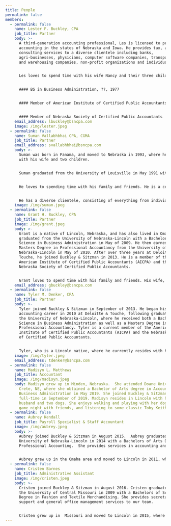 ```yaml
---
title: People
permalink: false
members:
  - permalink: false
    name: Lester F. Buckley, CPA
    job_title: Partner
    body: >-
      A third-generation accounting professional, Les is licensed to practice
      accounting in the states of Nebraska and Iowa. He provides tax, audit and
      consulting services to a diverse clientele including banks,
      agri-businesses, physicians, computer software companies, transportation
      and warehousing companies, non-profit organizations and individuals.


      Les loves to spend time with his wife Nancy and their three children, their spouses and grandchildren. He also loves to play golf and bicycle. He has served in a volunteer capacity with many non-profit organizations over the years, including as board member and Treasurer of the Lancaster County Chapter of the American Red Cross, as well as a member of the Community Action board.


      #### BS in Business Administration, ??, 1977


      #### Member of American Institute of Certified Public Accountants (AICPA)


      #### Member of Nebraska Society of Certified Public Accountants
    email_address: lbuckley@bsncpa.com
    image: /img/lester.jpeg
  - permalink: false
    name: Suman Vallabhbhai CPA, CGMA
    job_title: Partner
    email_address: svallabhbhai@bsncpa.com
    body: >-
      Suman was born in Panama, and moved to Nebraska in 1993, where he resides
      with his wife and two children.


      Suman graduated from the University of Louisville in May 1991 with a Bachelor of Science in Business Administration. He then earned his Masters Degree in Professional Accounting in May 1997 from the University of Nebraska-Omaha. He joined the firm in December 1997. He is a member of the American Institute of Certified Public Accountants (AICPA) and the Nebraska Society of Certified Public Accountants. He is also a Certified QuickBooks professional adviser.


      He loves to spending time with his family and friends. He is a certified instructor in Taekwondo, Hapkido, and Philippines combative. He has competed and earned several championships at the local, regional and national levels. He also volunteers in a variety of capacities in numerous non-profit organizations, including the YMCA and the Scottish Rite Foundation.


      He has a diverse clientele, consisting of everything from individual taxpayers to multi-state corporations in a variety of industries and professions, such as: professional athletes, hotel and restaurant operations, non-profit organizations, etc.
    image: /img/suman.jpeg
  - permalink: false
    name: Grant H. Buckley, CPA
    job_title: Partner
    image: /img/grant.jpeg
    body: >-
      Grant is a native of Lincoln, Nebraska, and has also lived in Omaha. Grant
      graduated from the University of Nebraska-Lincoln with a Bachelor of
      Science in Business Administration in May of 2009. He then earned a
      Masters Degree in Professional Accountancy from the University of
      Nebraska-Lincoln in May of 2010. After over three years at Deloitte &
      Touche, he joined Buckley & Sitzman in 2013. He is a member of the
      American Institute of Certified Public Accountants (AICPA) and the
      Nebraska Society of Certified Public Accountants.


      Grant loves to spend time with his family and friends. His wife, Kelsey, is a Dentist, and they share two beautiful daughters. They enjoy playing golf and tennis together, as well as vacationing. He is an avid Husker fan and is also a big Yankees baseball fan.
    email_address: gbuckley@bsncpa.com
  - permalink: false
    name: Tyler M. Denker, CPA
    job_title: Partner
    body: >-
      Tyler joined Buckley & Sitzman in September of 2013. He began his
      accounting career in 2010 at Deloitte & Touche, following graduation from
      the University of Nebraska-Lincoln, where he received both a Bachelor of
      Science in Business Administration as well as a Masters Degree in
      Professional Accountancy. Tyler is a current member of the American
      Institute of Certified Public Accountants (AICPA) and the Nebraska Society
      of Certified Public Accountants.


      Tyler, who is a Lincoln native, where he currently resides with his wife Cortney, their two beautiful children and dog, Milo. He loves to spend time with his friends and family, and also loves to play golf. Tyler is an avid sports fan as well as a dedicated supporter of Nebraska athletics.
    image: /img/tyler.jpeg
    email_address: tdenker@bsncpa.com
  - permalink: false
    name: Madisyn L. Matthews
    job_title: Accountant
    image: /img/madisyn.jpeg
    body: Madisyn grew up in Minden, Nebraska.  She attended Doane University, in
      Crete, NE, where she obtained a Bachelor of Arts degree in Accounting and
      Business Administration in May 2019. She joined Buckley & Sitzman
      full-time in September of 2019. Madisyn resides in Lincoln with her
      husband and two dogs. She enjoys walking and playing with her dogs, having
      game night with friends, and listening to some classic Toby Keith music.
  - permalink: false
    name: Aubrey Kendall
    job_title: Payroll Specialist & Staff Accountant
    image: /img/aubrey.jpeg
    body: >-
      Aubrey joined Buckley & Sitzman in August 2015.  Aubrey graduated from the
      University of Nebraska-Lincoln in 2014 with a Bachelors of Arts Degree in
      Professional Accounting.  She provides services in accounting and payroll.


      Aubrey grew up in the Omaha area and moved to Lincoln in 2011, where she resides with her husband Tim, and daughter Emma.  She likes spending time with friends and family.  Aubrey enjoys teaching Taekwondo, Husker Football, and shopping.
  - permalink: false
    name: Cristen Barnes
    job_title: Administrative Assistant
    image: /img/cristen.jpeg
    body: >-
      Cristen joined Buckley & Sitzman in August 2016. Cristen graduated from
      the University of Central Missouri in 2009 with a Bachelors of Science
      Degree in Fashion and Textile Merchandising. She provides secretarial
      support and general office management services to our team.


      Cristen grew up in  Missouri and moved to Lincoln in 2015, where she resides with her husband Steven and 2 labs Shelby & Buster. She loves making her house a home. Cristen enjoys shopping, concerts, and gardening.
---
```

